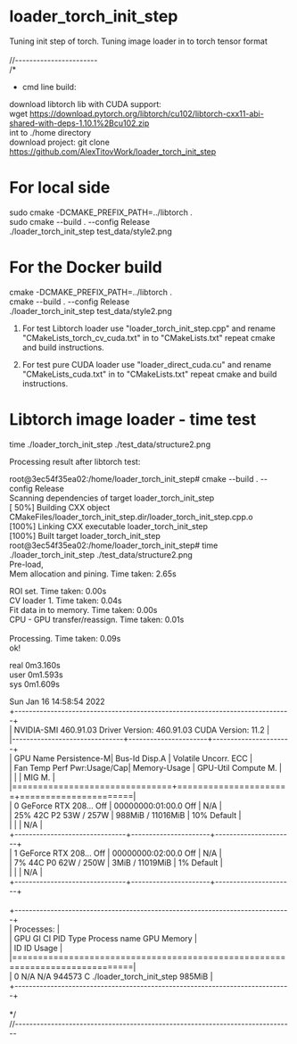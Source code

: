 # loader_torch_init_step<br>
Tuning init step of torch. Tuning image loader in to torch tensor format<br>
<br>
//-----------------------<br>
/*<br>
 * cmd line build:<br>

 download libtorch lib with CUDA support:<br>
  wget https://download.pytorch.org/libtorch/cu102/libtorch-cxx11-abi-shared-with-deps-1.10.1%2Bcu102.zip<br>
 int to ./home directory<br>
 download project:
  git clone https://github.com/AlexTitovWork/loader_torch_init_step<br>

 # For local side

 sudo cmake -DCMAKE_PREFIX_PATH=../libtorch .<br>
 sudo cmake --build . --config Release<br>
 ./loader_torch_init_step test_data/style2.png<br>

 # For the Docker build<br>

 cmake -DCMAKE_PREFIX_PATH=../libtorch .<br>
 cmake --build . --config Release<br>
 ./loader_torch_init_step test_data/style2.png<br>


1. For test Libtorch loader use "loader_torch_init_step.cpp" and rename "CMakeLists_torch_cv_cuda.txt" in to 
"CMakeLists.txt" repeat cmake and build instructions.

2. For test pure CUDA loader use "loader_direct_cuda.cu" and rename "CMakeLists_cuda.txt" in to 
"CMakeLists.txt" repeat cmake and build instructions.

 # Libtorch image loader - time test<br>
time ./loader_torch_init_step ./test_data/structure2.png<br>

  Processing result after libtorch test:<br>

  root@3ec54f35ea02:/home/loader_torch_init_step# cmake --build . --config Release <br>
  Scanning dependencies of target loader_torch_init_step<br>
  [ 50%] Building CXX object CMakeFiles/loader_torch_init_step.dir/loader_torch_init_step.cpp.o<br>
  [100%] Linking CXX executable loader_torch_init_step<br>
  [100%] Built target loader_torch_init_step<br>
  root@3ec54f35ea02:/home/loader_torch_init_step# time ./loader_torch_init_step ./test_data/structure2.png<br>
  Pre-load, <br>
  Mem allocation and pining.   Time taken: 2.65s<br>

  ROI set.                   Time taken: 0.00s<br>
  CV loader 1.               Time taken: 0.04s<br>
  Fit data in to memory. Time taken: 0.00s<br>
  CPU - GPU transfer/reassign. Time taken: 0.01s<br>
<br>
  Processing. Time taken: 0.09s<br>
  ok!<br>

  real	0m3.160s<br>
  user	0m1.593s<br>
  sys	0m1.609s<br>

Sun Jan 16 14:58:54 2022       <br>
+-----------------------------------------------------------------------------+<br>
| NVIDIA-SMI 460.91.03    Driver Version: 460.91.03    CUDA Version: 11.2     |<br>
|-------------------------------+----------------------+----------------------+<br>
| GPU  Name        Persistence-M| Bus-Id        Disp.A | Volatile Uncorr. ECC |<br>
| Fan  Temp  Perf  Pwr:Usage/Cap|         Memory-Usage | GPU-Util  Compute M. |<br>
|                               |                      |               MIG M. |<br>
|===============================+======================+======================|<br>
|   0  GeForce RTX 208...  Off  | 00000000:01:00.0 Off |                  N/A |<br>
| 25%   42C    P2    53W / 257W |    988MiB / 11016MiB |     10%      Default |<br>
|                               |                      |                  N/A |<br>
+-------------------------------+----------------------+----------------------+<br>
|   1  GeForce RTX 208...  Off  | 00000000:02:00.0 Off |                  N/A |<br>
|  7%   44C    P0    62W / 250W |      3MiB / 11019MiB |      1%      Default |<br>
|                               |                      |                  N/A |<br>
+-------------------------------+----------------------+----------------------+<br>
                                                                               <br>
+-----------------------------------------------------------------------------+<br>
| Processes:                                                                  |<br>
|  GPU   GI   CI        PID   Type   Process name                  GPU Memory |<br>
|        ID   ID                                                   Usage      |<br>
|=============================================================================|<br>
|    0   N/A  N/A    944573      C   ./loader_torch_init_step          985MiB |<br>
+-----------------------------------------------------------------------------+<br>
<br>
*/<br>
//------------------------------------------------------------------------------<br>

